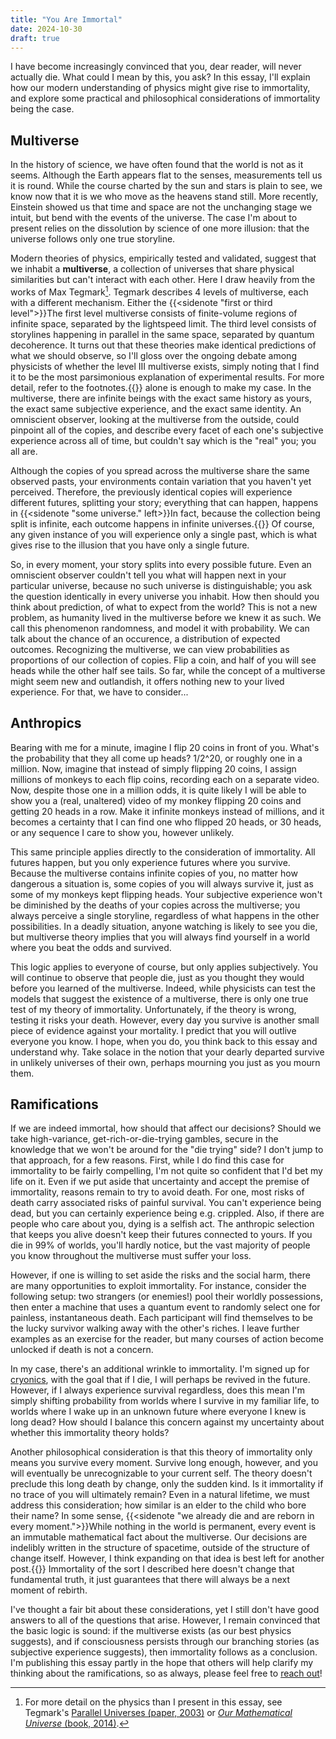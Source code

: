 ```yaml
---
title: "You Are Immortal"
date: 2024-10-30
draft: true
---
```


I have become increasingly convinced that you, dear reader, will never actually die. What could I mean by this, you ask? In this essay, I'll explain how our modern understanding of physics might give rise to immortality, and explore some practical and philosophical considerations of immortality being the case.

## Multiverse

In the history of science, we have often found that the world is not as it seems. Although the Earth appears flat to the senses, measurements tell us it is round. While the course charted by the sun and stars is plain to see, we know now that it is we who move as the heavens stand still. More recently, Einstein showed us that time and space are not the unchanging stage we intuit, but bend with the events of the universe. The case I'm about to present relies on the dissolution by science of one more illusion: that the universe follows only one true storyline.

Modern theories of physics, empirically tested and validated, suggest that we inhabit a **multiverse**, a collection of universes that share physical similarities but can't interact with each other. Here I draw heavily from the works of Max Tegmark[^Tegmark]. Tegmark describes 4 levels of multiverse, each with a different mechanism. Either the {{<sidenote "first or third level">}}The first level multiverse consists of finite-volume regions of infinite space, separated by the lightspeed limit. The third level consists of storylines happening in parallel in the same space, separated by quantum decoherence. It turns out that these theories make identical predictions of what we should observe, so I'll gloss over the ongoing debate among physicists of whether the level III multiverse exists, simply noting that I find it to be the most parsimonious explanation of experimental results. For more detail, refer to the footnotes.{{</sidenote>}} alone is enough to make my case. In the multiverse, there are infinite beings with the exact same history as yours, the exact same subjective experience, and the exact same identity. An omniscient observer, looking at the multiverse from the outside, could pinpoint all of the copies, and describe every facet of each one's subjective experience across all of time, but couldn't say which is the "real" you; you all are.

Although the copies of you spread across the multiverse share the same observed pasts, your environments contain variation that you haven't yet perceived. Therefore, the previously identical copies will experience different futures, splitting your story; everything that can happen, happens in {{<sidenote "some universe." left>}}In fact, because the collection being split is infinite, each outcome happens in infinite universes.{{</sidenote>}} Of course, any given instance of you will experience only a single past, which is what gives rise to the illusion that you have only a single future.

So, in every moment, your story splits into every possible future. Even an omniscient observer couldn't tell you what will happen next in your particular universe, because no such universe is distinguishable; you ask the question identically in every universe you inhabit. How then should you think about prediction, of what to expect from the world? This is not a new problem, as humanity lived in the multiverse before we knew it as such. We call this phenomenon randomness, and model it with probability. We can talk about the chance of an occurence, a distribution of expected outcomes. Recognizing the multiverse, we can view probabilities as proportions of our collection of copies. Flip a coin, and half of you will see heads while the other half see tails. So far, while the concept of a multiverse might seem new and outlandish, it offers nothing new to your lived experience. For that, we have to consider...

## Anthropics

Bearing with me for a minute, imagine I flip 20 coins in front of you. What's the probability that they all come up heads? 1/2^20, or roughly one in a million. Now, imagine that instead of simply flipping 20 coins, I assign millions of monkeys to each flip coins, recording each on a separate video. Now, despite those one in a million odds, it is quite likely I will be able to show you a (real, unaltered) video of my monkey flipping 20 coins and getting 20 heads in a row. Make it infinite monkeys instead of millions, and it becomes a certainty that I can find one who flipped 20 heads, or 30 heads, or any sequence I care to show you, however unlikely.

This same principle applies directly to the consideration of immortality. All futures happen, but you only experience futures where you survive. Because the multiverse contains infinite copies of you, no matter how dangerous a situation is, some copies of you will always survive it, just as some of my monkeys kept flipping heads. Your subjective experience won't be diminished by the deaths of your copies across the multiverse; you always perceive a single storyline, regardless of what happens in the other possibilities. In a deadly situation, anyone watching is likely to see you die, but multiverse theory implies that you will always find yourself in a world where you beat the odds and survived.

This logic applies to everyone of course, but only applies subjectively. You will continue to observe that people die, just as you thought they would before you learned of the multiverse. Indeed, while physicists can test the models that suggest the existence of a multiverse, there is only one true test of my theory of immortality. Unfortunately, if the theory is wrong, testing it risks your death. However, every day you survive is another small piece of evidence against your mortality. I predict that you will outlive everyone you know. I hope, when you do, you think back to this essay and understand why. Take solace in the notion that your dearly departed survive in unlikely universes of their own, perhaps mourning you just as you mourn them.

## Ramifications

If we are indeed immortal, how should that affect our decisions? Should we take high-variance, get-rich-or-die-trying gambles, secure in the knowledge that we won't be around for the "die trying" side? I don't jump to that approach, for a few reasons. First, while I do find this case for immortality to be fairly compelling, I'm not quite so confident that I'd bet my life on it. Even if we put aside that uncertainty and accept the premise of immortality, reasons remain to try to avoid death. For one, most risks of death carry associated risks of painful survival. You can't experience being dead, but you can certainly experience being e.g. crippled. Also, if there are people who care about you, dying is a selfish act. The anthropic selection that keeps you alive doesn't keep their futures connected to yours. If you die in 99% of worlds, you'll hardly notice, but the vast majority of people you know throughout the multiverse must suffer your loss.

However, if one is willing to set aside the risks and the social harm, there are many opportunities to exploit immortality. For instance, consider the following setup: two strangers (or enemies!) pool their worldly possessions, then enter a machine that uses a quantum event to randomly select one for painless, instantaneous death. Each participant will find themselves to be the lucky survivor walking away with the other's riches. I leave further examples as an exercise for the reader, but many courses of action become unlocked if death is not a concern.

In my case, there's an additional wrinkle to immortality. I'm signed up for [cryonics](https://www.alcor.org/what-is-cryonics/), with the goal that if I die, I will perhaps be revived in the future. However, if I always experience survival regardless, does this mean I'm simply shifting probability from worlds where I survive in my familiar life, to worlds where I wake up in an unknown future where everyone I knew is long dead? How should I balance this concern against my uncertainty about whether this immortality theory holds?

Another philosophical consideration is that this theory of immortality only means you survive every moment. Survive long enough, however, and you will eventually be unrecognizable to your current self. The theory doesn't preclude this long death by change, only the sudden kind. Is it immortality if no trace of you will ultimately remain? Even in a natural lifetime, we must address this consideration; how similar is an elder to the child who bore their name? In some sense, {{<sidenote "we already die and are reborn in every moment.">}}While nothing in the world is permanent, every event is an immutable mathematical fact about the multiverse. Our decisions are indelibly written in the structure of spacetime, outside of the structure of change itself. However, I think expanding on that idea is best left for another post.{{</sidenote>}} Immortality of the sort I described here doesn't change that fundamental truth, it just guarantees that there will always be a next moment of rebirth.

I've thought a fair bit about these considerations, yet I still don't have good answers to all of the questions that arise. However, I remain convinced that the basic logic is sound: if the multiverse exists (as our best physics suggests), and if consciousness persists through our branching stories (as subjective experience suggests), then immortality follows as a conclusion. I'm publishing this essay partly in the hope that others will help clarify my thinking about the ramifications, so as always, please feel free to [reach out](/contact)!

[^Tegmark]: For more detail on the physics than I present in this essay, see Tegmark's [Parallel Universes (paper, 2003)](https://arxiv.org/abs/astro-ph/0302131) or [*Our Mathematical Universe* (book, 2014)](https://www.goodreads.com/en/book/show/19395553-our-mathematical-universe).